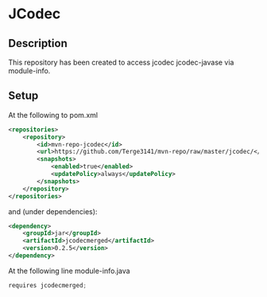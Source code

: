 # JCodec
## Description
This repository has been created to access jcodec jcodec-javase via module-info.
## Setup
At the following to pom.xml
```xml
<repositories>        
	<repository>                             
		<id>mvn-repo-jcodec</id>                                                                
		<url>https://github.com/Terge3141/mvn-repo/raw/master/jcodec/</url>
		<snapshots>     
			<enabled>true</enabled>
			<updatePolicy>always</updatePolicy>
		</snapshots>  
	</repository>
</repositories> 
```
and (under dependencies):
```xml
<dependency>
	<groupId>jar</groupId>
	<artifactId>jcodecmerged</artifactId>
	<version>0.2.5</version>
</dependency>
```

At the following line module-info.java
```java
requires jcodecmerged;
```
